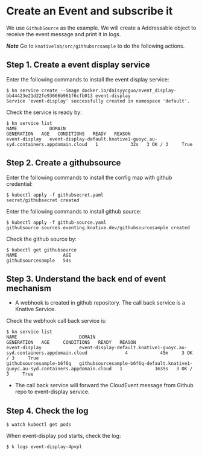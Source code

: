# Create an Event and subscribe it

We use `GithubSource` as the example. We will create a Addressable object to receive the event message and print it in logs.

_**Note**_ Go to `knativelab/src/githubsrcsample` to do the following actions.

## Step 1. Create a event display service

Enter the following commands to install the event display service:

```text
$ kn service create --image docker.io/daisyycguo/event_display-bb44423e21d22fe93666b961f6cfb013 event-display
Service 'event-display' successfully created in namespace 'default'.
```

Check the service is ready by:

```text
$ kn service list
NAME            DOMAIN                                                                   GENERATION   AGE   CONDITIONS   READY   REASON
event-display   event-display-default.knative1-guoyc.au-syd.containers.appdomain.cloud   1            32s   3 OK / 3     True
```

## Step 2. Create a githubsource

Enter the following commands to install the config map with github credential:

```text
$ kubectl apply -f githubsecret.yaml
secret/githubsecret created
```

Enter the following commands to install github source:

```text
$ kubectl apply -f github-source.yaml
githubsource.sources.eventing.knative.dev/githubsourcesample created
```

Check the github source by:

```text
$ kubectl get githubsource
NAME                 AGE
githubsourcesample   54s
```

## Step 3. Understand the back end of event mechanism

* A webhook is created in github repository. The call back service is a Knative Service.

Check the webhook call back service is:

```text
$ kn service list
NAME                       DOMAIN                                                                              GENERATION   AGE     CONDITIONS   READY   REASON
event-display              event-display-default.knative1-guoyc.au-syd.containers.appdomain.cloud              4            45m     3 OK / 3     True
githubsourcesample-b6f6q   githubsourcesample-b6f6q-default.knative1-guoyc.au-syd.containers.appdomain.cloud   1            3m39s   3 OK / 3     True
```

* The call back service will forward the CloudEvent message from Github repo to event-display service.

## Step 4. Check the log

```text
$ watch kubectl get pods
```

When event-display pod starts, check the log:

```text
$ k logs event-display-4pvpl
```

